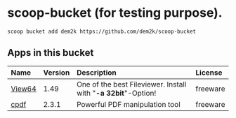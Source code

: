 # scoop-bucket (for testing purpose).

`scoop bucket add dem2k https://github.com/dem2k/scoop-bucket`

## Apps in this bucket

| Name | Version | Description | License |
| :--- | :--- | :--- | :--- |
| [View64](https://wincmd.ru/plugring/view64.html)                     | 1.49  | One of the best Fileviewer. Install with "**-a 32bit**"-Option! | freeware |
| [cpdf](http://community.coherentpdf.com/)                            | 2.3.1 | Powerful PDF manipulation tool | freeware |
